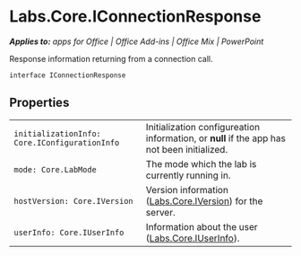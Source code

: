 
# Labs.Core.IConnectionResponse

 _**Applies to:** apps for Office | Office Add-ins | Office Mix | PowerPoint_

Response information returning from a connection call.

```
interface IConnectionResponse
```


## Properties


|||
|:-----|:-----|
| `initializationInfo: Core.IConfigurationInfo`|Initialization configureation information, or  **null** if the app has not been initialized.|
| `mode: Core.LabMode`|The mode which the lab is currently running in.|
| `hostVersion: Core.IVersion`|Version information ([Labs.Core.IVersion](/reference/office-mix/labs.core.iversion.md)) for the server.|
| `userInfo: Core.IUserInfo`|Information about the user ([Labs.Core.IUserInfo](/reference/office-mix/labs.core.iuserinfo.md)).|
